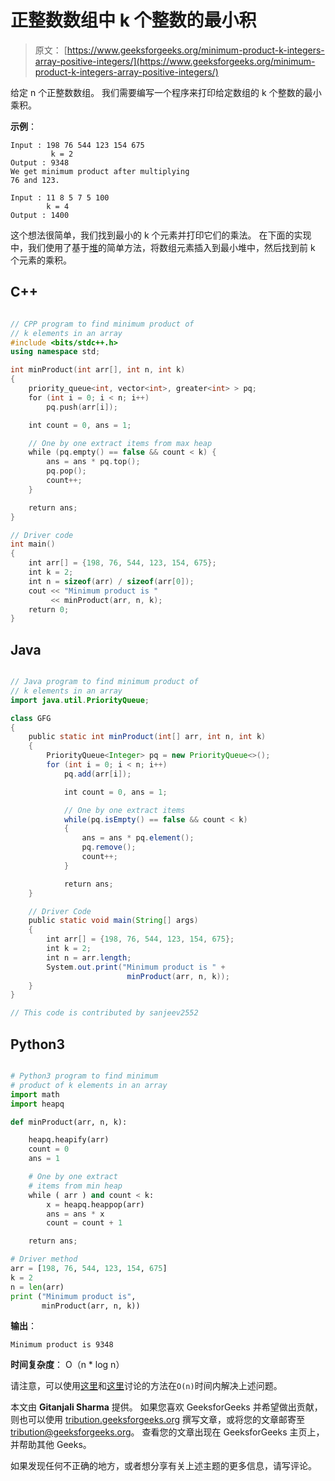 # 正整数数组中 k 个整数的最小积

> 原文： [https://www.geeksforgeeks.org/minimum-product-k-integers-array-positive-integers/](https://www.geeksforgeeks.org/minimum-product-k-integers-array-positive-integers/)

给定 n 个正整数数组。 我们需要编写一个程序来打印给定数组的 k 个整数的最小乘积。

**示例**：

```
Input : 198 76 544 123 154 675
         k = 2
Output : 9348
We get minimum product after multiplying
76 and 123.

Input : 11 8 5 7 5 100
        k = 4
Output : 1400

```



这个想法很简单，我们找到最小的 k 个元素并打印它们的乘法。 在下面的实现中，我们使用了基于[堆](https://www.geeksforgeeks.org/heap-data-structure/)的简单方法，将数组元素插入到最小堆中，然后找到前 k 个元素的乘积。

## C++ 

```cpp

// CPP program to find minimum product of 
// k elements in an array 
#include <bits/stdc++.h> 
using namespace std; 

int minProduct(int arr[], int n, int k) 
{ 
    priority_queue<int, vector<int>, greater<int> > pq; 
    for (int i = 0; i < n; i++) 
        pq.push(arr[i]); 

    int count = 0, ans = 1; 

    // One by one extract items from max heap 
    while (pq.empty() == false && count < k) { 
        ans = ans * pq.top(); 
        pq.pop(); 
        count++; 
    } 

    return ans; 
} 

// Driver code 
int main() 
{ 
    int arr[] = {198, 76, 544, 123, 154, 675}; 
    int k = 2; 
    int n = sizeof(arr) / sizeof(arr[0]); 
    cout << "Minimum product is "
         << minProduct(arr, n, k); 
    return 0; 
} 

```

## Java

```java

// Java program to find minimum product of  
// k elements in an array 
import java.util.PriorityQueue; 

class GFG 
{ 
    public static int minProduct(int[] arr, int n, int k)  
    { 
        PriorityQueue<Integer> pq = new PriorityQueue<>(); 
        for (int i = 0; i < n; i++) 
            pq.add(arr[i]); 

            int count = 0, ans = 1; 

            // One by one extract items 
            while(pq.isEmpty() == false && count < k) 
            { 
                ans = ans * pq.element(); 
                pq.remove(); 
                count++; 
            } 

            return ans; 
    } 

    // Driver Code 
    public static void main(String[] args) 
    { 
        int arr[] = {198, 76, 544, 123, 154, 675}; 
        int k = 2; 
        int n = arr.length; 
        System.out.print("Minimum product is " +  
                          minProduct(arr, n, k)); 
    } 
} 

// This code is contributed by sanjeev2552 

```

## Python3

```py

# Python3 program to find minimum 
# product of k elements in an array 
import math  
import heapq 

def minProduct(arr, n, k): 

    heapq.heapify(arr) 
    count = 0
    ans = 1

    # One by one extract  
    # items from min heap 
    while ( arr ) and count < k: 
        x = heapq.heappop(arr) 
        ans = ans * x 
        count = count + 1

    return ans; 

# Driver method 
arr = [198, 76, 544, 123, 154, 675] 
k = 2
n = len(arr) 
print ("Minimum product is", 
       minProduct(arr, n, k)) 

```

**输出**：

```
Minimum product is 9348

```

**时间复杂度**： O（n * log n）

请注意，可以使用[这里](https://www.geeksforgeeks.org/kth-smallestlargest-element-unsorted-array-set-2-expected-linear-time/)和[这里](https://www.geeksforgeeks.org/kth-smallestlargest-element-unsorted-array-set-3-worst-case-linear-time/)讨论的方法在`O(n)`时间内解决上述问题。

本文由 **Gitanjali Sharma** 提供。 如果您喜欢 GeeksforGeeks 并希望做出贡献，则也可以使用 [tribution.geeksforgeeks.org](http://www.contribute.geeksforgeeks.org) 撰写文章，或将您的文章邮寄至 tribution@geeksforgeeks.org。 查看您的文章出现在 GeeksforGeeks 主页上，并帮助其他 Geeks。

如果发现任何不正确的地方，或者想分享有关上述主题的更多信息，请写评论。

